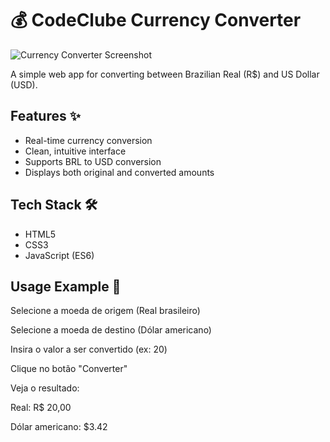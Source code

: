 # 💰 CodeClube Currency Converter

![Currency Converter Screenshot](./money.jpg)

A simple web app for converting between Brazilian Real (R$) and US Dollar (USD).

## Features ✨
- Real-time currency conversion
- Clean, intuitive interface
- Supports BRL to USD conversion
- Displays both original and converted amounts

## Tech Stack 🛠️
- HTML5
- CSS3
- JavaScript (ES6)

## Usage Example 🚀
Selecione a moeda de origem (Real brasileiro)

Selecione a moeda de destino (Dólar americano)

Insira o valor a ser convertido (ex: 20)

Clique no botão "Converter"

Veja o resultado:

Real: R$ 20,00

Dólar americano: $3.42
